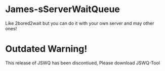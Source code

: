 # James-sServerWaitQueue
Like 2bored2wait but you can do it with your own server and may other ones!

# Outdated Warning!
This release of JSWQ has been discontiued, Please download JSWQ-Tool
   
    
    
